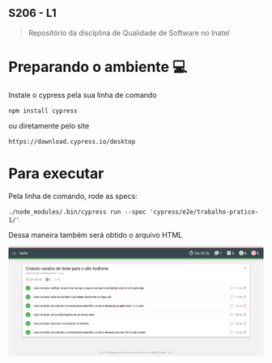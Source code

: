 ## S206 - L1

> Repositório da disciplina de Qualidade de Software no Inatel

# Preparando o ambiente 💻

Instale o cypress pela sua linha de comando
```
npm install cypress
```
ou diretamente pelo site 
```
https://download.cypress.io/desktop
```

# Para executar 

Pela linha de comando, rode as specs: 
```
./node_modules/.bin/cypress run --spec 'cypress/e2e/trabalho-pratico-1/'
```
Dessa maneira também será obtido o arquivo HTML

![preview](./teste/image/screen.png)



